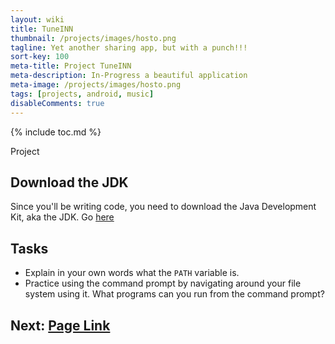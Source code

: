 ```yaml
---
layout: wiki
title: TuneINN
thumbnail: /projects/images/hosto.png
tagline: Yet another sharing app, but with a punch!!!
sort-key: 100
meta-title: Project TuneINN
meta-description: In-Progress a beautiful application
meta-image: /projects/images/hosto.png
tags: [projects, android, music]
disableComments: true
---
```


{% include toc.md %}

Project 

## Download the JDK

Since you'll be writing code, you need to download the Java Development Kit, aka the JDK. Go [here]()

## Tasks

- Explain in your own words what the `PATH` variable is.
- Practice using the command prompt by navigating around your file system using it. What programs can you run from the command prompt?

## Next: [Page Link](/projects/hosto)

